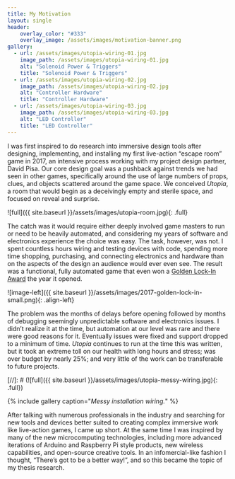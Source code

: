 ```yaml
---
title: My Motivation
layout: single
header:
    overlay_color: "#333"
    overlay_image: /assets/images/motivation-banner.png
gallery:
  - url: /assets/images/utopia-wiring-01.jpg
    image_path: /assets/images/utopia-wiring-01.jpg
    alt: "Solenoid Power & Triggers"
    title: "Solenoid Power & Triggers"
  - url: /assets/images/utopia-wiring-02.jpg
    image_path: /assets/images/utopia-wiring-02.jpg
    alt: "Controller Hardware"
    title: "Controller Hardware"
  - url: /assets/images/utopia-wiring-03.jpg
    image_path: /assets/images/utopia-wiring-03.jpg
    alt: "LED Controller"
    title: "LED Controller"
---
```


I was first inspired to do research into immersive design tools after designing, implementing, and installing my first live-action “escape room” game in 2017, an intensive process working with my project design partner, David Pisa. Our core design goal was a pushback against trends we had seen in other games, specifically around the use of large numbers of props, clues, and objects scattered around the game space. We conceived _Utopia_, a room that would begin as a deceivingly empty and sterile space, and focused on reveal and surprise.

![full]({{ site.baseurl }}/assets/images/utopia-room.jpg){: .full}

The catch was it would require either deeply involved game masters to run or need to be heavily automated, and considering my years of software and electronics experience the choice was easy. The task, however, was not. I spent countless hours wiring and testing devices with code, spending more time shopping, purchasing, and connecting electronics and hardware than on the aspects of the design an audience would ever even see. The result was a functional, fully automated game that even won a [Golden Lock-In Award](https://roomescapeartist.com/2017/09/17/riddle-room-utopia-review/) the year it opened.

![image-left]({{ site.baseurl }}/assets/images/2017-golden-lock-in-small.png){: .align-left}

The problem was the months of delays before opening followed by months of debugging seemingly unpredictable software and electronics issues. I didn’t realize it at the time, but automation at our level was rare and there were good reasons for it. Eventually issues were fixed and support dropped to a minimum of time. _Utopia_ continues to run at the time this was written, but it took an extreme toll on our health with long hours and stress; was over budget by nearly 25%; and very little of the work can be transferable to future projects.

[//]: # (![full]({{ site.baseurl }}/assets/images/utopia-messy-wiring.jpg){: .full})

{% include gallery caption="_Messy installation wiring._" %}

After talking with numerous professionals in the industry and searching for new tools and devices better suited to creating complex immersive work like live-action games, I came up short. At the same time I was inspired by many of the new microcomputing technologies, including more advanced iterations of Arduino and Raspberry Pi style products, new wireless capabilities, and open-source creative tools. In an infomercial-like fashion I thought, “There’s got to be a better way!”, and so this became the topic of my thesis research.